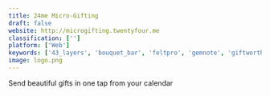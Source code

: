 ```yaml
---
title: 24me Micro-Gifting
draft: false 
website: http://microgifting.twentyfour.me
classification: ['']
platform: ['Web']
keywords: ['43_layers', 'bouquet_bar', 'feltpro', 'gemnote', 'giftworthy', 'letterly', 'maillift', 'midmod', 'nanagram_long_distance', 'operator', 'podcasts_by_raterfox', 'polymail', 'punkpost', 'thankster', 'the_uncomfortable', 'token.ai', 'iwantdis']
image: logo.png
---
```

Send beautiful gifts in one tap from your calendar